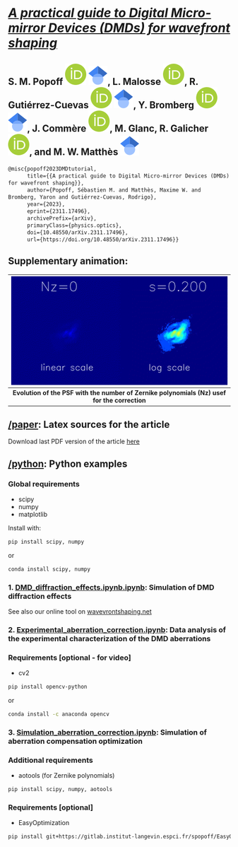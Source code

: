 # [_A practical guide to Digital Micro-mirror Devices (DMDs) for wavefront shaping_](https://arxiv.org/abs/2312.01352)

<!-- [![DOI](https://zenodo.org/badge/DOI/10.48550/arXiv.2310.19337.svg)](https://doi.org/10.48550/arXiv.2310.19337) -->

## **S. M. Popoff [![](./ressources/logos//orcid.svg)](https://orcid.org/0000-0002-7199-9814) [![](./ressources/logos/gscholar.svg)](https://scholar.google.com/citations?user=2OuzjokAAAAJ), L. Malosse [![](./ressources/logos//orcid.svg)](https://orcid.org/0009-0004-9006-9374), R. Gutiérrez-Cuevas [![](./ressources/logos/orcid.svg)](https://orcid.org/0000-0002-3451-6684) [![](./ressources/logos/gscholar.svg)](https://scholar.google.com/citations?user=7BSmVYkAAAAJ), Y. Bromberg [![](./ressources/logos//orcid.svg)](https://orcid.org/0000-0003-2565-7394) [![](./ressources/logos/gscholar.svg)](https://scholar.google.com/citations?user=S5znnzoAAAAJ), J. Commère [![](./ressources/logos//orcid.svg)](https://orcid.org/0009-0000-4710-4972), M. Glanc, R. Galicher [![](./ressources/logos//orcid.svg)](https://orcid.org/0009-0007-9980-5966), and M. W. Matthès [![](./ressources/logos/gscholar.svg)](https://scholar.google.com/citations?user=daSSCjUAAAAJ)**

```
@misc{popoff2023DMDtutorial,
      title={{A practical guide to Digital Micro-mirror Devices (DMDs) for wavefront shaping}},
      author={Popoff, Sébastien M. and Matthès, Maxime W. and Bromberg, Yaron and Gutiérrez-Cuevas, Rodrigo},
      year={2023},
      eprint={2311.17496},
      archivePrefix={arXiv},
      primaryClass={physics.optics},
      doi={10.48550/arXiv.2311.17496},
      url={https://doi.org/10.48550/arXiv.2311.17496}}
```

## Supplementary animation:

|                       ![video](./python/movie_evol_n_zernike_psf.gif)                        |
| :------------------------------------------------------------------------------------------: |
| **Evolution of the PSF with the number of Zernike polynomials (Nz) usef for the correction** |

## [/paper](paper/): Latex sources for the article

Download last PDF version of the article [here](./paper/main.pdf)

## [/python](python/): Python examples

### Global requirements

- scipy
- numpy
- matplotlib

Install with:

```bash
pip install scipy, numpy
```

or

```bash
conda install scipy, numpy
```

### 1. [DMD_diffraction_effects.ipynb.ipynb](python/DMD_diffraction_effects.ipynb.ipynb): Simulation of DMD diffraction effects

See also our online tool on [wavevrontshaping.net](https://www.wavefrontshaping.net/post/id/49)

### 2. [Experimental_aberration_correction.ipynb](python/Experimental_aberration_correction.ipynb): Data analysis of the experimental characterization of the DMD aberrations

### Requirements \[optional - for video\]

- cv2

```bash
pip install opencv-python
```

or

```bash
conda install -c anaconda opencv
```

### 3. [Simulation_aberration_correction.ipynb](python/Simulation_aberration_correction.ipynb): Simulation of aberration compensation optimization

### Additional requirements

- aotools (for Zernike polynomials)

```bash
pip install scipy, numpy, aotools
```

### Requirements \[optional\]

- EasyOptimization

```bash
pip install git+https://gitlab.institut-langevin.espci.fr/spopoff/EasyOptimization.git
```

